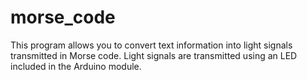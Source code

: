 # morse_code

This program allows you to convert text information into light signals transmitted in Morse code. Light signals are transmitted using an LED included in the Arduino module.

